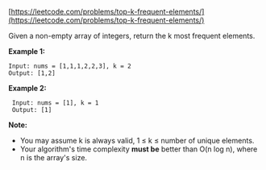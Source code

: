 [https://leetcode.com/problems/top-k-frequent-elements/](https://leetcode.com/problems/top-k-frequent-elements/)

Given a non-empty array of integers, return the k most frequent elements.

**Example 1:**
```
Input: nums = [1,1,1,2,2,3], k = 2
Output: [1,2]
```

**Example 2:**
```
 Input: nums = [1], k = 1
 Output: [1]
```

**Note:**
* You may assume k is always valid, 1 ≤ k ≤ number of unique elements.
* Your algorithm's time complexity **must be** better than O(n log n), where n is the array's size.

